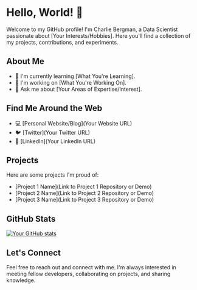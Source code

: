 # Hello, World! 👋

Welcome to my GitHub profile! I'm Charlie Bergman, a Data Scientist passionate about [Your Interests/Hobbies]. Here you'll find a collection of my projects, contributions, and experiments.

## About Me

- 🌱 I'm currently learning [What You're Learning].
- 💼 I'm working on [What You're Working On].
- 💬 Ask me about [Your Areas of Expertise/Interest].

## Find Me Around the Web

- 💻 [Personal Website/Blog](Your Website URL)
- 🐦 [Twitter](Your Twitter URL)
- 💼 [LinkedIn](Your LinkedIn URL)

## Projects

Here are some projects I'm proud of:

- [Project 1 Name](Link to Project 1 Repository or Demo)
- [Project 2 Name](Link to Project 2 Repository or Demo)
- [Project 3 Name](Link to Project 3 Repository or Demo)

## GitHub Stats

[![Your GitHub stats](https://github-readme-stats.vercel.app/api?username=yourusername&show_icons=true&theme=dark)](https://github.com/yourusername)

## Let's Connect

Feel free to reach out and connect with me. I'm always interested in meeting fellow developers, collaborating on projects, and sharing knowledge.

